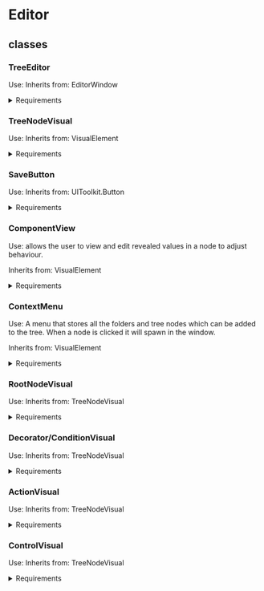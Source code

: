 # Editor

## classes 
### TreeEditor
Use: 
Inherits from: EditorWindow 

<details>
<summary>Requirements</summary>

| Requirement code | Requirement | 
| ------ | ----- |
| ETE-01 | ability to zoom in and out using mouse scroller and move around the screen by click and drag with the mouse | 
| ETE-02 | ability to place nodes and move them around the screen | 
| ETE-03 | when opened the window will open to the tree node | 
| ETE-04 | When opened the tree nodes will remain linked and where they were when last accessed | 
| ETE-05 | will be created with a root node |
| ETE-06 | is opened when the tree file type is clicked from within editor | 

</details>

### TreeNodeVisual
Use: 
Inherits from: VisualElement

<details>
<summary>Requirements</summary>

| Requirement code | Requirement | 
| ------ | ----- |
| ETN-01 | Tree nodes can be added to the editor window and be moved around | 
| ETN-02 | Tree nodes can be linked to other tree nodes | 
| ETN-03 | The tree nodes change colour depending on their return value while behaviour tree is running it editor. Green = succeeded, Red = Failed, orange = Running, Purple = inactive. | 
| ETN-04 | Are linked to their correct implementation |
| ETN-05 | can remove links between children | 
| ETN-06 | when clicked its revealed valuables will show in the component view | 

</details>

### SaveButton
Use: 
Inherits from: UIToolkit.Button

<details>
<summary>Requirements</summary>

| Requirement code | Requirement | 
| ------ | ----- |
| ESB-01 | When pressed the file will update 
| ESB-02 | When the file is reopened in editor, it will return to the state it was closed on | 
| ESB-03 | when the file is reopened on a different PC or after running through git, it will return to the last state it was in | 

</details>

### ComponentView
Use: allows the user to view and edit revealed values in a node to adjust behaviour.

Inherits from: VisualElement 

<details>
<summary>Requirements</summary>

| Requirement code | Requirement | 
| ------ | ----- |
| ECW-01 | get and show all public and serialized fields from the component script | 
| ECW-02 | change serialized and public field values and have them apply to the object | 

</details>

### ContextMenu
Use: A menu that stores all the folders and tree nodes which can be added to the tree. When a node is clicked it will spawn in the window. 

Inherits from: VisualElement 

<details>
<summary>Requirements</summary>

| Requirement code | Requirement | 
| ------ | ----- |
| ECM-01 | When the Editor window is right clicked the menu will appear next to the mouse pointer 
| ECM-02 | all elements assigned to the context menu will appear in it including new elements | 
| ECM-03 | the user can add new elements and sub folders to the context menu through code | 
| ECM-04 | When an option is picked in the context menu it creates a tree node of the correct type | 

</details>

### RootNodeVisual
Use: 
Inherits from: TreeNodeVisual

<details>
<summary>Requirements</summary>

| Requirement code | Requirement | 
| ------ | ----- |
| ERN-01 | Is the node the tree starts from | 
| ERN-02 | Is created with the tree window |

</details>

### Decorator/ConditionVisual 
Use: 
Inherits from: TreeNodeVisual

<details>
<summary>Requirements</summary>

| Requirement code | Requirement | 
| ------ | ----- |
| EDC-01 | Can only accept one child | 
| EDC-02 | If another child is attempted to be added, it will supersede the previous and disconnect them | 

</details>

### ActionVisual 
Use: 
Inherits from: TreeNodeVisual

<details>
<summary>Requirements</summary>

| Requirement code | Requirement | 
| ------ | ----- |
| EAV-01 | can have no children | 

</details>

### ControlVisual
Use: 
Inherits from: TreeNodeVisual

<details>
<summary>Requirements</summary>

| Requirement code | Requirement | 
| ------ | ----- |
| ECV-01 | can have multiple children | 

</details>
